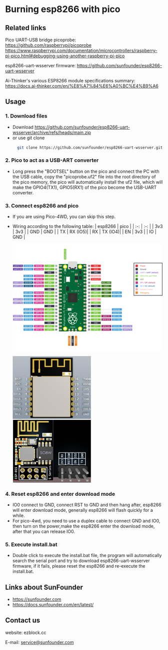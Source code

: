 # Burning esp8266 with pico

## Related links
Pico UART-USB bridge picoprobe:
    https://github.com/raspberrypi/picoprobe
    https://www.raspberrypi.com/documentation/microcontrollers/raspberry-pi-pico.html#debugging-using-another-raspberry-pi-pico

esp8266-uart-wsserver firmware:
    https://github.com/sunfounder/esp8266-uart-wsserver

Ai-Thinker's various ESP8266 module specifications summary:
    https://docs.ai-thinker.com/en/%E8%A7%84%E6%A0%BC%E4%B9%A6

## Usage
### 1. Download files
- Download https://github.com/sunfounder/esp8266-uart-wsserver/archive/refs/heads/main.zip
- or use git clone
  ```bash
    git clone https://github.com/sunfounder/esp8266-uart-wsserver.git
  ```
### 2. Pico to act as a USB-ART converter
- Long press the "BOOTSEL" button on the pico and connect the PC with the USB cable, copy the "picoprobe.uf2" file into the root directory of the pico memory, the pico will automatically install the uf2 file, which will make the GPIO4(TX1), GPIO5(RX1) of the pico become the USB-UART converter.

### 3. Connect esp8266 and pico
- If you are using Pico-4WD, you can skip this step.
- Wiring according to the following table:
   | esp8266 |   pico  |
   | :-:     | :-:     |
   | 3v3     | 3v3     |
   | GND     | GND     |
   | TX      | RX (IO5)|
   | RX      | TX (IO4)|
   | EN      | 3v3     |
   | IO      | GND     |

   ![pico_pinout](./pinout/pico-pinout.svg#pic_center "pico_pinout")

   <img src="./pinout/ESP-12S_pinout.jpg" width="250" height="200" align="left-center" title="ESP-12S_pinout"/>
   <img src="./pinout/ESP-01S_pinout.jpg" width="250" height="200" align="right-center" title="ESP-01S_pinout" />

### 4. Reset esp8266 and enter download mode
- IO0 connect to GND, connect RST to GND and then hang after, esp8266 will enter download mode, generally esp8266 will flash quickly for a while.
- For pico-4wd, you need to use a duplex cable to connect GND and IO0, then turn on the power,make the esp8266 enter the download mode, after that you can release IO0.

### 5. Execute install.bat
- Double click to execute the install.bat file, the program will automatically search the serial port and try to download esp8266-uart-wsserver firmware, if it fails, please reset the esp8266 and re-execute the install.bat.

## Links about SunFounder
- https://sunfounder.com
- https://docs.sunfounder.com/en/latest/

## Contact us

website:
    ezblock.cc

E-mail:
    service@sunfounder.com
